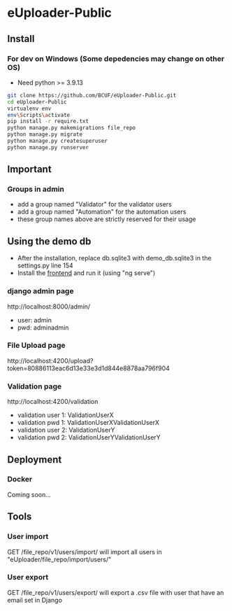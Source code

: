 # eUploader-Public

## Install
### For dev on Windows (Some depedencies may change on other OS)
* Need python >= 3.9.13
```bash
git clone https://github.com/BCUF/eUploader-Public.git
cd eUploader-Public
virtualenv env
env\Scripts\activate
pip install -r require.txt
python manage.py makemigrations file_repo
python manage.py migrate
python manage.py createsuperuser
python manage.py runserver
```

## Important
### Groups in admin
* add a group named "Validator" for the validator users
* add a group named "Automation" for the automation users
* these group names above are strictly reserved for their usage

## Using the demo db
* After the installation, replace db.sqlite3 with demo_db.sqlite3 in the settings.py line 154
* Install the [frontend](https://github.com/BCUF/eUploader-Frontend-Public) and run it (using "ng serve")

### django admin page 
http://localhost:8000/admin/
* user: admin
* pwd: adminadmin

### File Upload page
http://localhost:4200/upload?token=80886113eac6d13e33e3d1d844e8878aa796f904

### Validation page
http://localhost:4200/validation
* validation user 1: ValidationUserX
* validation pwd 1: ValidationUserXValidationUserX
* validation user 2: ValidationUserY
* validation pwd 2: ValidationUserYValidationUserY

## Deployment
### Docker 
Coming soon...

## Tools
### User import
GET /file_repo/v1/users/import/ will import all users in "eUploader/file_repo/import/users/"

### User export
GET /file_repo/v1/users/export/ will export a .csv file with user that have an email set in Django

